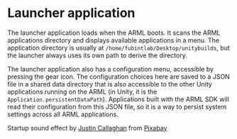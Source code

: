 # Launcher application

The launcher application loads when the ARML boots. It scans the ARML applications directory and displays available applications in a menu. The application directory is usually at `/home/fubintlab/Desktop/unitybuilds`, but the launcher always uses its own path to derive the directory.

The launcher application also has a configuration menu, accessible by pressing the gear icon. The configuration choices here are saved to a JSON file in a shared data directory that is also accessible to the other Unity applications running on the ARML (in Unity, it is the `Application.persistentDataPath`). Applications built with the ARML SDK will read their configuration from this JSON file, so it is a way to persist system settings across all ARML applications.

Startup sound effect by [Justin Callaghan](https://pixabay.com/users/justincallaghan-11325622) from [Pixabay](https://pixabay.com/sound-effects)